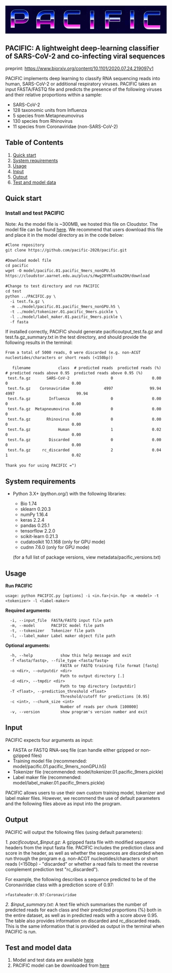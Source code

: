 ![picture](msc/pacific_brand.png)

## PACIFIC: A lightweight deep-learning classifier of SARS-CoV-2 and co-infecting viral sequences  
preprint:  https://www.biorxiv.org/content/10.1101/2020.07.24.219097v1 

PACIFIC implements deep learning to classify RNA sequencing reads into human, SARS-CoV-2 or additional respiratory viruses. PACIFIC takes an input FASTA/FASTQ file and predicts the presence of the following viruses and their relative proportions within a sample:
- SARS-CoV-2
- 128 taxonomic units from Influenza
- 5 species from Metapneumovirus
- 130 species from Rhinovirus 
- 11 species from Coronaviridae (non-SARS-CoV-2)

## Table of Contents

1. [Quick start](#Quick-start)
1. [System requirements](#System-requirements)
1. [Usage](#Usage)
1. [Input](#Input)
1. [Output](#Output)
1. [Test and model data](#Test-and-model-data)

## Quick start

### Install and test PACIFIC

Note: As the model file is ~300MB, we hosted this file on Cloudstor. The model file can be found [here](https://cloudstor.aarnet.edu.au/plus/s/Hwg20YRlua9a2OH). We recommend that users download this file and place it in the model directory as in the code below:

```
#Clone repository
git clone https://github.com/pacific-2020/pacific.git

#Download model file
cd pacific
wget -O model/pacific.01.pacific_9mers_nonGPU.h5 https://cloudstor.aarnet.edu.au/plus/s/Hwg20YRlua9a2OH/download 

#Change to test directory and run PACIFIC
cd test
python ../PACIFIC.py \
  -i test.fa.gz \
  -m ../model/pacific.01.pacific_9mers_nonGPU.h5 \
  -t ../model/tokenizer.01.pacific_9mers.pickle \
  -l ../model/label_maker.01.pacific_9mers.pickle \ 
  -f fasta
```

If installed correctly, PACIFIC should generate pacificoutput_test.fa.gz and test.fa.gz_summary.txt in the test directory, and should provide the following results in the terminal:

```
From a total of 5000 reads, 0 were discarded (e.g. non-ACGT nucleotides/characters or short reads (<150bp))

   filename            class  # predicted reads  predicted reads (%)  # predicted reads above 0.95  predicted reads above 0.95 (%)
 test.fa.gz       SARS-CoV-2                  0                 0.00                             0                            0.00
 test.fa.gz    Coronaviridae               4997                99.94                          4997                           99.94
 test.fa.gz        Influenza                  0                 0.00                             0                            0.00
 test.fa.gz  Metapneumovirus                  0                 0.00                             0                            0.00
 test.fa.gz       Rhinovirus                  0                 0.00                             0                            0.00
 test.fa.gz            Human                  1                 0.02                             0                            0.00
 test.fa.gz        Discarded                  0                 0.00                             0                            0.00
 test.fa.gz     rc_discarded                  2                 0.04                             1                            0.02

Thank you for using PACIFIC =^)
```

## System requirements
- Python 3.X+ (python.org/) with the following libraries:
    - Bio 1.74
    - sklearn 0.20.3
    - numPy 1.16.4
    - keras 2.2.4
    - pandas 0.25.1
    - tensorflow 2.2.0
    - scikit-learn 0.21.3
    - cudatoolkit 10.1.168 (only for GPU mode)
    - cudnn 7.6.0 (only for GPU mode)
    
  (for a full list of package versions, view metadata/pacific_versions.txt)

## Usage

**Run PACIFIC**
```
usage: python PACIFIC.py [options] -i <in.fa>|<in.fq> -m <model> -t <tokenizer> -l <label-maker>
```

**Required arguments:**
```
  -i, --input_file  FASTA/FASTQ input file path
  -m, --model       PACIFIC model file path
  -t, --tokenizer   Tokenizer file path
  -l, --label_maker Label maker object file path
```

**Optional arguments:**
```
  -h, --help            show this help message and exit
  -f <fasta/fastq>, --file_type <fasta/fastq>
                        FASTA or FASTQ training file format [fastq]
  -o <dir>, --outputdir <dir>
                        Path to output directory [.]
  -d <dir>, --tmpdir <dir>
                        Path to tmp directory [outputdir]
  -T <float>, --prediction_threshold <float>
                        Threshold/cutoff for predictions [0.95]
  -c <int>, --chunk_size <int>
                        Number of reads per chunk [100000]
  -v, --version         show program's version number and exit
```

## Input 
PACIFIC expects four arguments as input: 
 - FASTA or FASTQ RNA-seq file (can handle either gzipped or non-gzipped files)
 - Training model file (recommended: model/pacific.01.pacific_9mers_nonGPU.h5)
 - Tokenizer file (recommended: model/tokenizer.01.pacific_9mers.pickle)
 - Label maker file (recommended: model/label_maker.01.pacific_9mers.pickle)

PACIFIC allows users to use their own custom training model, tokenizer and label maker files. However, we recommend the use of default parameters and the following files above as input into the program.

## Output
PACIFIC will output the following files (using default parameters):

*1. pacificoutput_$input.gz:*
A gzipped fasta file with modified sequence headers from the input fasta file. PACIFIC includes the prediction class and score in the header, as well as whether the sequences are discarded when run through the program e.g. non-ACGT nucleotides/characters or short reads (<150bp) - "discarded" or whether a read fails to meet the reverse complement prediction test "rc_discarded"). 

For example, the following describes a sequence predicted to be of the Coronaviridae class with a prediction score of 0.97:

```
>fastaheader:0.97:Coronaviridae
```

*2. $input_summary.txt:*
A text file which summarises the number of predicted reads for each class and their predicted proportions (%) both in the entire dataset, as well as in predicted reads with a score above 0.95. The table also provides information on discarded and rc_discarded reads. This is the same information that is provided as output in the terminal when PACIFIC is run.

## Test and model data

1. Model and test data are available [here](https://cloudstor.aarnet.edu.au/plus/s/sRLwF3IJQ12pNGQ)
2. PACIFIC model can be downloaded from [here](https://cloudstor.aarnet.edu.au/plus/s/Hwg20YRlua9a2OH)
